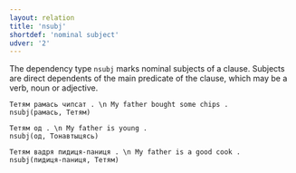```yaml
---
layout: relation
title: 'nsubj'
shortdef: 'nominal subject'
udver: '2'
---
```


The dependency type `nsubj` marks nominal subjects of a clause. Subjects are direct dependents of the main predicate of the clause, which may be a verb, noun or adjective.

~~~ sdparse
Тетям рамась чипсат . \n My father bought some chips .
nsubj(рамась, Тетям)
~~~

~~~ sdparse
Тетям од . \n My father is young .
nsubj(од, Тонавтыцясь)
~~~

~~~ sdparse
Тетям вадря пидиця-паниця . \n My father is a good cook .
nsubj(пидиця-паниця, Тетям)
~~~

<!-- Interlanguage links updated Po lis 14 15:35:33 CET 2022 -->
